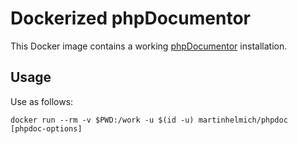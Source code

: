 Dockerized phpDocumentor
========================

This Docker image contains a working [phpDocumentor](http://www.phpdoc.org/) installation.

Usage
-----

Use as follows:

    docker run --rm -v $PWD:/work -u $(id -u) martinhelmich/phpdoc [phpdoc-options]
